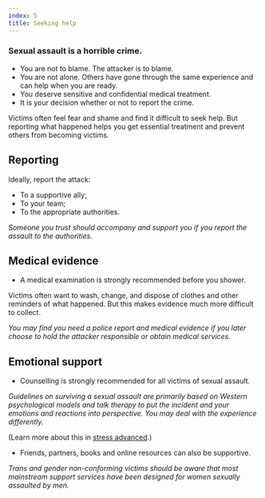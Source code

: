 ```yaml
---
index: 5
title: Seeking help
---
```

### Sexual assault is a horrible crime.  

*	You are not to blame. The attacker is to blame. 
*	You are not alone. Others have gone through the same experience and can help when you are ready.
* You deserve sensitive and confidential medical treatment.
*	It is your decision whether or not to report the crime.

Victims often feel fear and shame and find it difficult to seek help. But reporting what happened helps you get essential treatment and prevent others from becoming victims. 

## Reporting

Ideally, report the attack:

*	To a supportive ally;
*	To your team;
*	To the appropriate authorities. 

*Someone you trust should accompany and support you if you report the assault to the authorities.*

## Medical evidence

*	A medical examination is strongly recommended before you shower. 

Victims often want to wash, change, and dispose of clothes and other reminders of what happened. But this makes evidence much more difficult to collect.

*You may find you need a police report and medical evidence if you later choose to hold the attacker responsible or obtain medical services.*

## Emotional support 

*	Counselling is strongly recommended for all victims of sexual assault.

*Guidelines on surviving a sexual assault are primarily based
on Western psychological models and talk therapy to put the incident
and your emotions and reactions into perspective. You may deal with the experience differently.*

(Learn more about this in [stress advanced](umbrella://personal/stress/advanced).)

* Friends, partners, books and online resources can also be supportive.   

*Trans and gender non-conforming victims should be aware that most mainstream support services have been designed for women sexually assaulted by men.*